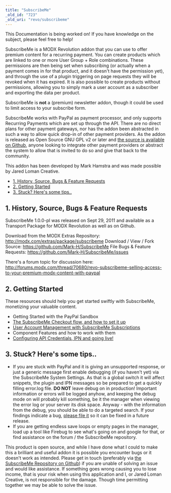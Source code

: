 ```yaml
---
title: "SubscribeMe"
_old_id: "723"
_old_uri: "revo/subscribeme"
---
```


This Documentation is being worked on! If you have knowledge on the subject, please feel free to help!

SubscribeMe is a MODX Revolution addon that you can use to offer premium content for a recurring payment. You can create products which are linked to one or more User Group + Role combinations. These permissions are then being set when subscribing (or actually when a payment comes in for that product, and it doesn't have the permission yet), and through the use of a plugin triggering on page requests they will be revoked when it has expired. It is also possible to create products without permissions, allowing you to simply mark a user account as a subscriber and exporting the data per product.

SubscribeMe is **not** a (premium) newsletter addon, though it could be used to limit access to your subscribe form.

SubscribeMe works with PayPal as payment processor, and only supports Recurring Payments which are set up through the API. There are no direct plans for other payment gateways, nor has the addon been abstracted in such a way to allow quick drop-in of other payment providers. As the addon is released as Open Source GNU GPL v2 or later and [the source is available on Github](https://github.com/Mark-H/SubscribeMe/), anyone looking to integrate other payment providers or abstract the system to allow that is invited to do so and give that back to the community.

This addon has been developed by Mark Hamstra and was made possible by Jared Loman Creative.

- [1. History, Source, Bugs & Feature Requests](#SubscribeMe-1.History%2CSource%2CBugs%26FeatureRequests)
- [2. Getting Started](#SubscribeMe-2.GettingStarted)
- [3. Stuck? Here's some tips..](#SubscribeMe-3.Stuck%3FHere%27ssometips..)



## 1. History, Source, Bugs & Feature Requests

SubscribeMe 1.0.0-pl was released on Sept 29, 2011 and available as a Transport Package for MODX Revolution as well as on Github.

Download from the MODX Extras Repository: <http://modx.com/extras/package/subscribeme>
Download / View / Fork Source: <https://github.com/Mark-H/SubscribeMe>
File Bugs & Feature Requests: <https://github.com/Mark-H/SubscribeMe/issues>

There's a forum topic for discussion here: <http://forums.modx.com/thread/70680/revo-subscribeme-selling-access-to-your-premium-modx-content-with-paypal>

## 2. Getting Started

These resources should help you get started swiftly with SubscribeMe, monetizing your valuable content.

- Getting Started with the PayPal Sandbox
- [The SubscribeMe Checkout flow, and how to set it up](/extras/subscribeme/subscribeme.setting-up-the-payment-flow "SubscribeMe.Setting up the Payment Flow")
- [User Account Management with SubscribeMe Subscriptions](/extras/subscribeme/subscribeme.user-account-management "SubscribeMe.User Account Management")
- Component Features and how to work with them
- [Configuring API Credentials, IPN and going live!](/extras/subscribeme/subscribeme.configuring-api-credentials,-ipn-and-going-live "SubscribeMe.Configuring API Credentials, IPN and going Live")

## 3. Stuck? Here's some tips..

- If you are stuck with PayPal and it is giving an unsupported response, or just a generic message first enable debugging (if you haven't yet) via the SubscribeMe System Settings. As that is a global switch it will affect snippets, the plugin and IPN messages so be prepared to get a quickly filling error.log file. **DO NOT** leave debug on in production! Important information or errors will be logged anyhow, and keeping the debug mode on will probably kill something, be it the manager when viewing the error log or your server its disk space. Anyway - with the information from the debug, you should be able to do a targeted search. If your findings indicate a bug, [please file it](https://github.com/Mark-H/SubscribeMe/issues) so it can be fixed in a future release.
- If you are getting endless save loops or empty pages in the manager, load up a tool like Firebug to see what's going on and google for that, or find assistance on the forum / the SubscribeMe repository.

This product is open source, and while I have done what I could to make this a brilliant and useful addon it is possible you encounter bugs or it doesn't work as intended. Please get in touch (preferably via [the SubscribeMe Repository on Github](https://github.com/Mark-H/SubscribeMe/issues)) if you are unable of solving an issue and would like assistance. If something goes wrong causing you to lose income, that is your risk when using this application and I, or Jared Loman Creative, is not responsible for the damage. Though time permitting together we may be able to solve the issue.